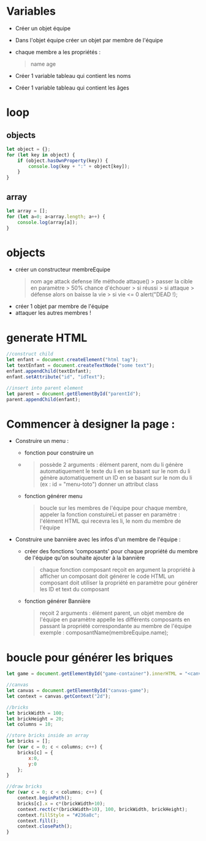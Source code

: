 # Variables
- Créer un objet équipe
- Dans l'objet équipe créer un objet par membre de l'équipe
- chaque membre a les propriétés :
	> name
	> age
	> 

- Créer 1 variable tableau qui contient les noms
- Créer 1 variable tableau qui contient les âges

# loop
## objects
```javascript
let object = {};
for (let key in object) {
	if (object.hasOwnProperty(key)) {
		console.log(key + ":" + object[key]);
	}
}
```

## array
```javascript
let array = [];
for (let a=0; a<array.length; a++) {
	console.log(array[a]);
}
```

# objects
- créer un constructeur membreEquipe
	> nom
	> age
	> attack
	> defense
	> life
	> méthode attaque()
		> passer la cible en paramètre
		> 50% chance d'échouer
		> si réussi
			> si attaque > défense alors on baisse la vie
				> si vie <= 0 alert("DEAD !);
- créer 1 objet par membre de l'équipe
- attaquer les autres membres !

# generate HTML
```javascript
//construct child
let enfant = document.createElement("html tag");
let textEnfant = document.createTextNode("some text");
enfant.appendChild(textEnfant);
enfant.setAttribute("id", "idText");

//insert into parent element
let parent = document.getElementById("parentId");
parent.appendChild(enfant);
```

# Commencer à designer la page :
- Construire un menu :
	- fonction pour construire un <li>
		> possède 2 arguments : élément parent, nom du li
		> génère automatiquement le texte du li en se basant sur le nom du li
		> génère automatiquement un ID en se basant sur le nom du li (ex : id = "menu-toto")
		> donner un attribut class

	- fonction générer menu
		> boucle sur les membres de l'équipe
		> pour chaque membre, appeler la fonction constuireLi et passer en paramètre : l'élément HTML qui recevra les li, le nom du membre de l'équipe

- Construire une bannière avec les infos d'un membre de l'équipe :
	- créer des fonctions 'composants' pour chaque propriété du membre de l'équipe qu'on souhaite ajouter à la bannière
		> chaque fonction composant reçoit en argument la propriété à afficher
		> un composant doit générer le code HTML
		> un composant doit utiliser la propriété en paramètre pour générer les ID et text du composant

	- fonction générer Bannière
		> reçoit 2 arguments : élément parent, un objet membre de l'équipe en paramètre
		> appelle les différents composants en passant la propriété correspondante au membre de l'équipe
			exemple : composantName(membreEquipe.name);

# boucle pour générer les briques
```javascript
let game = document.getElementById("game-container").innerHTML = "<canvas id='canvas-game' class='canvas-class' width='1160' height='600'></canvas>";

//canvas
let canvas = document.getElementById("canvas-game");
let context = canvas.getContext("2d");

//bricks
let brickWidth = 100;
let brickHeight = 20;
let columns = 10;

//store bricks inside an array
let bricks = [];
for (var c = 0; c < columns; c++) {
	bricks[c] = {
		x:0,
		y:0
	};
}

//draw bricks
for (var c = 0; c < columns; c++) {
	context.beginPath();
	bricks[c].x = c*(brickWidth+10);
	context.rect(c*(brickWidth+10), 100, brickWidth, brickHeight);
	context.fillStyle = "#236a8c";
	context.fill();
	context.closePath();
}
```